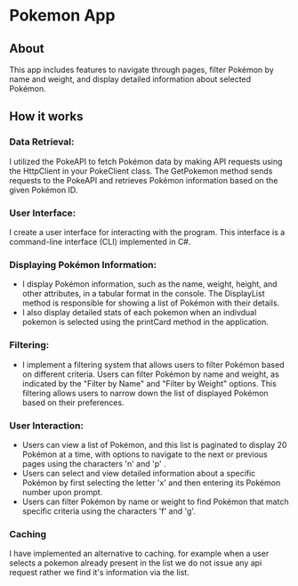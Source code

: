 # Pokemon App

## About

This app includes features to navigate through pages, filter Pokémon by name and weight, and display detailed information about selected Pokémon.

## How it works

### Data Retrieval:
I utilized the PokeAPI to fetch Pokémon data by making API requests using the HttpClient in your PokeClient class. The GetPokemon method sends requests to the PokeAPI and retrieves Pokémon information based on the given Pokémon ID.

### User Interface:
I create a user interface for interacting with the program. This interface is a command-line interface (CLI) implemented in C#.

### Displaying Pokémon Information:
- I display Pokémon information, such as the name, weight, height, and other attributes, in a tabular format in the console. The DisplayList method is responsible for showing a list of Pokémon with their details.
- I also display detailed stats of each pokemon when an indivdual pokemon is selected using the printCard method in the application.

### Filtering:
- I implement a filtering system that allows users to filter Pokémon based on different criteria. Users can filter Pokémon by name and weight, as indicated by the "Filter by Name" and "Filter by Weight" options. This filtering allows users to narrow down the list of displayed Pokémon based on their preferences.

### User Interaction:

- Users can view a list of Pokémon, and this list is paginated to display 20 Pokémon at a time, with options to navigate to the next or previous pages using the characters 'n' and 'p' .
- Users can select and view detailed information about a specific Pokémon by first selecting the letter 'x' and then entering its Pokémon number upon prompt.
- Users can filter Pokémon by name or weight to find Pokémon that match specific criteria using the characters 'f' and 'g'.

### Caching

I have implemented an alternative to caching. for example when a user selects a pokemon already present in the list we do not issue any api request rather we find it's information via the list.

